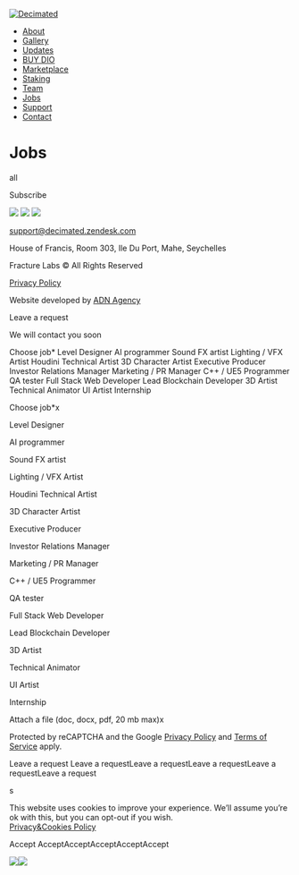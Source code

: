 [ ![Decimated](images/logo.png) ](https://decimated.net)

  * [ About ](https://decimated.net/about)
  * [ Gallery ](https://decimated.net/gallery)
  * [ Updates ](https://decimated.net/updates)
  * [ BUY DIO ](https://raydium.io/swap/?inputCurrency=Es9vMFrzaCERmJfrF4H2FYD4KCoNkY11McCe8BenwNYB&outputCurrency=BiDB55p4G3n1fGhwKFpxsokBMqgctL4qnZpDH1bVQxMD&fixed=in)
  * [ Marketplace ](https://decimated.myspreadshop.com/)
  * [ Staking ](https://staking.decimated.net/)
  * [ Team ](https://decimated.net/team)
  * [ Jobs ](https://decimated.net/jobs)
  * [ Support ](https://decimated.zendesk.com/hc/en-us)
  * [ Contact ](https://decimated.net/contact)

# Jobs

all

Subscribe

![](images/content/f-logo-1.png) ![](images/content/f-logo-2.png)
![](images/content/f-logo-3.png)

[ ](https://discord.com/invite/decimated) [
](https://store.steampowered.com/app/1354980/Decimated/) [
](https://t.me/decimatedofficial) [ ](https://twitter.com/decimated_game) [
](https://www.twitch.tv/decimatedofficial) [
](https://www.instagram.com/decimated_game) [
](https://www.youtube.com/c/DecimatedVideogame) [
](https://www.reddit.com/r/decimated_game/) [
](https://www.facebook.com/DecimatedOfficial/)

[ support@decimated.zendesk.com ](mailto:support@decimated.zendesk.com)

House of Francis, Room 303, Ile Du Port, Mahe, Seychelles

Fracture Labs © All Rights Reserved

[Privacy Policy](https://decimated.net/privacy)

Website developed by [ ADN Agency ](https://adn.agency/)

Leave a request

We will contact you soon

Choose job*  Level Designer AI programmer Sound FX artist Lighting / VFX
Artist Houdini Technical Artist 3D Character Artist Executive Producer
Investor Relations Manager Marketing / PR Manager C++ / UE5 Programmer QA
tester Full Stack Web Developer Lead Blockchain Developer 3D Artist Technical
Animator UI Artist Internship

Choose job*x

Level Designer

AI programmer

Sound FX artist

Lighting / VFX Artist

Houdini Technical Artist

3D Character Artist

Executive Producer

Investor Relations Manager

Marketing / PR Manager

C++ / UE5 Programmer

QA tester

Full Stack Web Developer

Lead Blockchain Developer

3D Artist

Technical Animator

UI Artist

Internship

Attach a file (doc, docx, pdf, 20 mb max)x

Protected by reCAPTCHA and the Google [Privacy
Policy](https://www.google.com/intl/en-GB/policies/privacy/) and [Terms of
Service](https://www.google.com/intl/en-GB/policies/terms/) apply.

Leave a request  Leave a requestLeave a requestLeave a requestLeave a
requestLeave a request

s

This website uses cookies to improve your experience. We’ll assume you’re ok
with this, but you can opt-out if you wish.  
[Privacy&Cookies Policy](https://decimated.net/privacy)

Accept  AcceptAcceptAcceptAcceptAccept

![](https://t.co/1/i/adsct?bci=4&eci=3&event=%7B%7D&event_id=95d8f282-b886-4dd9-833f-0ec988a1365e&integration=advertiser&p_id=Twitter&p_user_id=0&pl_id=76305bee-0b37-4797-9523-f5660ec05cd6&tw_document_href=https%3A%2F%2Fdecimated.net%2Fjobs&tw_iframe_status=0&txn_id=o8fa8&type=javascript&version=2.3.30)![](https://analytics.twitter.com/1/i/adsct?bci=4&eci=3&event=%7B%7D&event_id=95d8f282-b886-4dd9-833f-0ec988a1365e&integration=advertiser&p_id=Twitter&p_user_id=0&pl_id=76305bee-0b37-4797-9523-f5660ec05cd6&tw_document_href=https%3A%2F%2Fdecimated.net%2Fjobs&tw_iframe_status=0&txn_id=o8fa8&type=javascript&version=2.3.30)

